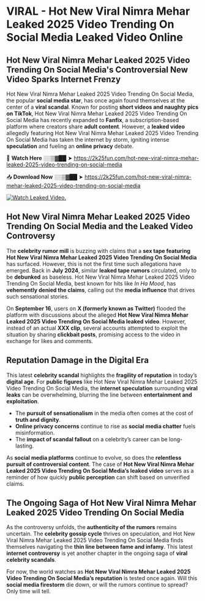 # VIRAL - Hot New Viral Nimra Mehar Leaked 2025 Video Trending On Social Media Leaked Video Online

## **Hot New Viral Nimra Mehar Leaked 2025 Video Trending On Social Media's Controversial New Video Sparks Internet Frenzy**  

Hot New Viral Nimra Mehar Leaked 2025 Video Trending On Social Media, the popular **social media star**, has once again found themselves at the center of a **viral scandal**. Known for posting **short videos and naughty pics on TikTok**, Hot New Viral Nimra Mehar Leaked 2025 Video Trending On Social Media has recently expanded to **Fanfix**, a subscription-based platform where creators share **adult content**. However, a **leaked video** allegedly featuring Hot New Viral Nimra Mehar Leaked 2025 Video Trending On Social Media has taken the internet by storm, igniting intense **speculation** and fueling an **online privacy** debate.  

🔴 **Watch Here** ░░▒▓██ ➤ https://2k25fun.com/hot-new-viral-nimra-mehar-leaked-2025-video-trending-on-social-media  

📥 **Download Now** ░░▒▓██ ➤ https://2k25fun.com/hot-new-viral-nimra-mehar-leaked-2025-video-trending-on-social-media  

[![Watch Leaked Video.](https://miro.medium.com/v2/resize:fit:828/format:webp/1*cilzJN44JGOrTw9NJCrNHA.gif "Watch Leaked Video")](https://2k25fun.com/hot-new-viral-nimra-mehar-leaked-2025-video-trending-on-social-media)

## **Hot New Viral Nimra Mehar Leaked 2025 Video Trending On Social Media and the Leaked Video Controversy**  

The **celebrity rumor mill** is buzzing with claims that a **sex tape featuring Hot New Viral Nimra Mehar Leaked 2025 Video Trending On Social Media** has surfaced. However, this is not the first time such allegations have emerged. Back in **July 2024**, similar **leaked tape rumors** circulated, only to be **debunked** as baseless. Hot New Viral Nimra Mehar Leaked 2025 Video Trending On Social Media, best known for hits like *In Ha Mood*, has **vehemently denied the claims**, calling out the **media influence** that drives such sensational stories.  

On **September 16**, users on **X (formerly known as Twitter)** flooded the platform with discussions about the alleged **Hot New Viral Nimra Mehar Leaked 2025 Video Trending On Social Media leaked video**. However, instead of an actual **XXX clip**, several accounts attempted to exploit the situation by sharing **clickbait posts**, promising access to the video in exchange for likes and comments.  

## **Reputation Damage in the Digital Era**  

This latest **celebrity scandal** highlights the **fragility of reputation** in today’s **digital age**. For **public figures** like Hot New Viral Nimra Mehar Leaked 2025 Video Trending On Social Media, the **internet speculation** surrounding **viral leaks** can be overwhelming, blurring the line between **entertainment and exploitation**.  

- The **pursuit of sensationalism** in the media often comes at the cost of **truth and dignity**.  
- **Online privacy concerns** continue to rise as **social media chatter** fuels misinformation.  
- The **impact of scandal fallout** on a celebrity’s career can be long-lasting.  

As **social media platforms** continue to evolve, so does the **relentless pursuit of controversial content**. The case of **Hot New Viral Nimra Mehar Leaked 2025 Video Trending On Social Media’s leaked video** serves as a reminder of how quickly **public perception** can shift based on unverified claims.  

## **The Ongoing Saga of Hot New Viral Nimra Mehar Leaked 2025 Video Trending On Social Media**  

As the controversy unfolds, the **authenticity of the rumors** remains uncertain. The **celebrity gossip cycle** thrives on speculation, and Hot New Viral Nimra Mehar Leaked 2025 Video Trending On Social Media finds themselves navigating the **thin line between fame and infamy**. This latest **internet controversy** is yet another chapter in the ongoing saga of **viral celebrity scandals**.  

For now, the world watches as **Hot New Viral Nimra Mehar Leaked 2025 Video Trending On Social Media’s reputation** is tested once again. Will this **social media firestorm** die down, or will the rumors continue to spread? Only time will tell.
